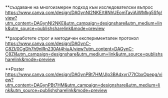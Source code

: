 **създаване на многоизмерен подход към изследователски въпрос
https://www.canva.com/design/DAGynNI2NKE/t8NhUEomTaviAiWMkg5Sfg/view?utm_content=DAGynNI2NKE&utm_campaign=designshare&utm_medium=link&utm_source=publishsharelink&mode=preview

**разработете строг и методичен експериментален протокол
https://www.canva.com/design/DAGynC-C8ZI/0CgDh7h9nlRn230At4hjuA/view?utm_content=DAGynC-C8ZI&utm_campaign=designshare&utm_medium=link&utm_source=publishsharelink&mode=preview

**Poster
https://www.canva.com/design/DAGynPBt7HM/JIp3BAdxyri77ICbxOpepg/view?utm_content=DAGynPBt7HM&utm_campaign=designshare&utm_medium=link&utm_source=publishsharelink&mode=preview
